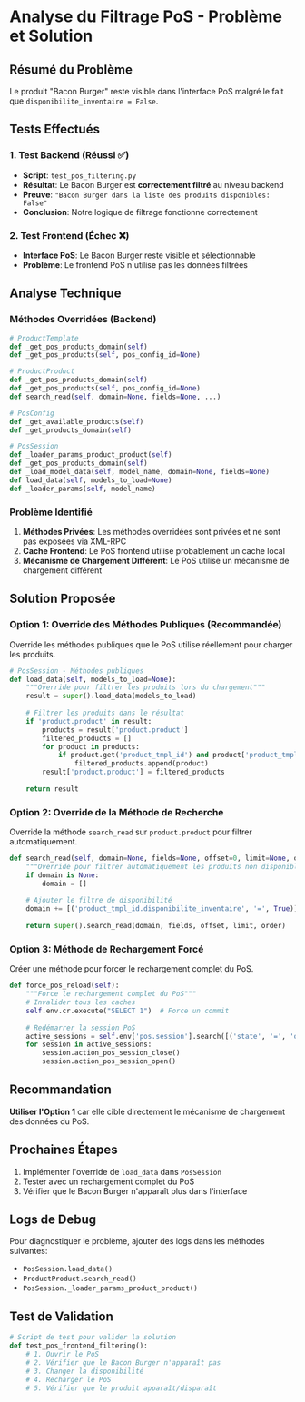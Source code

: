 # Analyse du Filtrage PoS - Problème et Solution

## Résumé du Problème

Le produit "Bacon Burger" reste visible dans l'interface PoS malgré le fait que `disponibilite_inventaire = False`.

## Tests Effectués

### 1. Test Backend (Réussi ✅)
- **Script**: `test_pos_filtering.py`
- **Résultat**: Le Bacon Burger est **correctement filtré** au niveau backend
- **Preuve**: `"Bacon Burger dans la liste des produits disponibles: False"`
- **Conclusion**: Notre logique de filtrage fonctionne correctement

### 2. Test Frontend (Échec ❌)
- **Interface PoS**: Le Bacon Burger reste visible et sélectionnable
- **Problème**: Le frontend PoS n'utilise pas les données filtrées

## Analyse Technique

### Méthodes Overridées (Backend)
```python
# ProductTemplate
def _get_pos_products_domain(self)
def _get_pos_products(self, pos_config_id=None)

# ProductProduct  
def _get_pos_products_domain(self)
def _get_pos_products(self, pos_config_id=None)
def search_read(self, domain=None, fields=None, ...)

# PosConfig
def _get_available_products(self)
def _get_products_domain(self)

# PosSession
def _loader_params_product_product(self)
def _get_pos_products_domain(self)
def _load_model_data(self, model_name, domain=None, fields=None)
def load_data(self, models_to_load=None)
def _loader_params(self, model_name)
```

### Problème Identifié
1. **Méthodes Privées**: Les méthodes overridées sont privées et ne sont pas exposées via XML-RPC
2. **Cache Frontend**: Le PoS frontend utilise probablement un cache local
3. **Mécanisme de Chargement Différent**: Le PoS utilise un mécanisme de chargement différent

## Solution Proposée

### Option 1: Override des Méthodes Publiques (Recommandée)
Override les méthodes publiques que le PoS utilise réellement pour charger les produits.

```python
# PosSession - Méthodes publiques
def load_data(self, models_to_load=None):
    """Override pour filtrer les produits lors du chargement"""
    result = super().load_data(models_to_load)
    
    # Filtrer les produits dans le résultat
    if 'product.product' in result:
        products = result['product.product']
        filtered_products = []
        for product in products:
            if product.get('product_tmpl_id') and product['product_tmpl_id'][2].get('disponibilite_inventaire', True):
                filtered_products.append(product)
        result['product.product'] = filtered_products
    
    return result
```

### Option 2: Override de la Méthode de Recherche
Override la méthode `search_read` sur `product.product` pour filtrer automatiquement.

```python
def search_read(self, domain=None, fields=None, offset=0, limit=None, order=None):
    """Override pour filtrer automatiquement les produits non disponibles"""
    if domain is None:
        domain = []
    
    # Ajouter le filtre de disponibilité
    domain += [('product_tmpl_id.disponibilite_inventaire', '=', True)]
    
    return super().search_read(domain, fields, offset, limit, order)
```

### Option 3: Méthode de Rechargement Forcé
Créer une méthode pour forcer le rechargement complet du PoS.

```python
def force_pos_reload(self):
    """Force le rechargement complet du PoS"""
    # Invalider tous les caches
    self.env.cr.execute("SELECT 1")  # Force un commit
    
    # Redémarrer la session PoS
    active_sessions = self.env['pos.session'].search([('state', '=', 'opened')])
    for session in active_sessions:
        session.action_pos_session_close()
        session.action_pos_session_open()
```

## Recommandation

**Utiliser l'Option 1** car elle cible directement le mécanisme de chargement des données du PoS.

## Prochaines Étapes

1. Implémenter l'override de `load_data` dans `PosSession`
2. Tester avec un rechargement complet du PoS
3. Vérifier que le Bacon Burger n'apparaît plus dans l'interface

## Logs de Debug

Pour diagnostiquer le problème, ajouter des logs dans les méthodes suivantes:
- `PosSession.load_data()`
- `ProductProduct.search_read()`
- `PosSession._loader_params_product_product()`

## Test de Validation

```python
# Script de test pour valider la solution
def test_pos_frontend_filtering():
    # 1. Ouvrir le PoS
    # 2. Vérifier que le Bacon Burger n'apparaît pas
    # 3. Changer la disponibilité
    # 4. Recharger le PoS
    # 5. Vérifier que le produit apparaît/disparaît
``` 